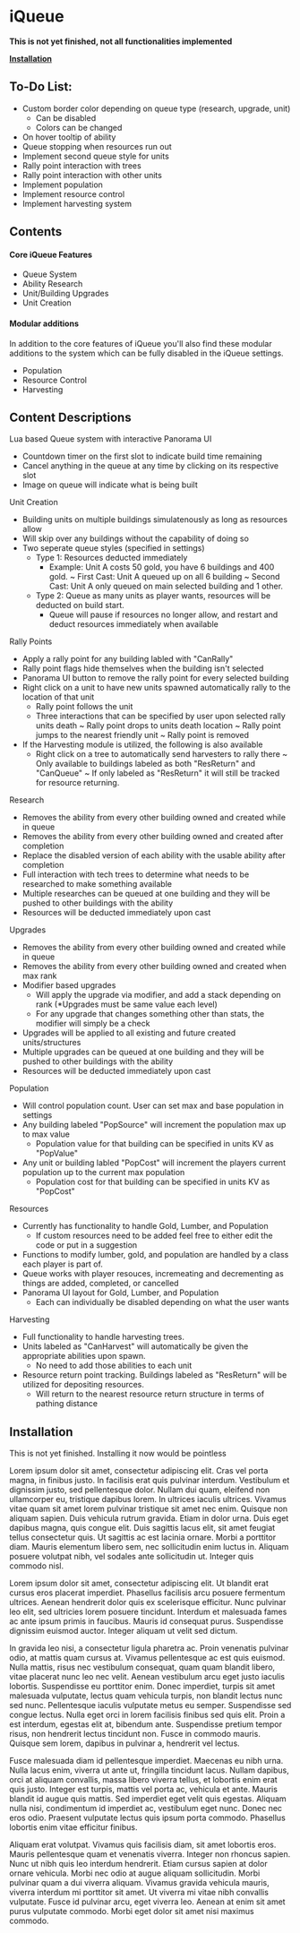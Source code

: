 # iQueue

**This is not yet finished, not all functionalities implemented**

**[Installation](#Installation)**

## To-Do List:
- Custom border color depending on queue type (research, upgrade, unit)
  * Can be disabled
  * Colors can be changed
- On hover tooltip of ability
- Queue stopping when resources run out
- Implement second queue style for units
- Rally point interaction with trees
- Rally point interaction with other units
- Implement population
- Implement resource control
- Implement harvesting system

## Contents

#### Core iQueue Features
- Queue System
- Ability Research
- Unit/Building Upgrades
- Unit Creation

#### Modular additions
In addition to the core features of iQueue you'll also find these modular additions to the system which can be fully disabled in the iQueue settings.
- Population
- Resource Control
- Harvesting


## Content Descriptions
Lua based Queue system with interactive Panorama UI
- Countdown timer on the first slot to indicate build time remaining
- Cancel anything in the queue at any time by clicking on its respective slot
- Image on queue will indicate what is being built

Unit Creation
- Building units on multiple buildings simulatenously as long as resources allow
- Will skip over any buildings without the capability of doing so
- Two seperate queue styles (specified in settings)
  * Type 1: Resources deducted immediately
    - Example: Unit A costs 50 gold, you have 6 buildings and 400 gold.
      ~ First Cast: Unit A queued up on all 6 building
      ~ Second Cast: Unit A only queued on main selected building and 1 other.
  * Type 2: Queue as many units as player wants, resources will be deducted on build start.
    - Queue will pause if resources no longer allow, and restart and deduct resources immediately when available

Rally Points
- Apply a rally point for any building labled with "CanRally"
- Rally point flags hide themselves when the building isn't selected
- Panorama UI button to remove the rally point for every selected building
- Right click on a unit to have new units spawned automatically rally to the location of that unit
  * Rally point follows the unit
  * Three interactions that can be specified by user upon selected rally units death
    ~ Rally point drops to units death location
    ~ Rally point jumps to the nearest friendly unit
    ~ Rally point is removed
- If the Harvesting module is utilized, the following is also available
  * Right click on a tree to automatically send harvesters to rally there
    ~ Only available to buildings labeled as both "ResReturn" and "CanQueue"
    ~ If only labeled as "ResReturn" it will still be tracked for resource returning.

Research
- Removes the ability from every other building owned and created while in queue
- Removes the ability from every other building owned and created after completion
- Replace the disabled version of each ability with the usable ability after completion
- Full interaction with tech trees to determine what needs to be researched to make something available
- Multiple researches can be queued at one building and they will be pushed to other buildings with the ability
- Resources will be deducted immediately upon cast

Upgrades
- Removes the ability from every other building owned and created while in queue
- Removes the ability from every other building owned and created when max rank
- Modifier based upgrades
  * Will apply the upgrade via modifier, and add a stack depending on rank (*Upgrades must be same value each level)
  * For any upgrade that changes something other than stats, the modifier will simply be a check
- Upgrades will be applied to all existing and future created units/structures
- Multiple upgrades can be queued at one building and they will be pushed to other buildings with the ability
- Resources will be deducted immediately upon cast

Population
- Will control population count. User can set max and base population in settings
- Any building labeled "PopSource" will increment the population max up to max value
  * Population value for that building can be specified in units KV as "PopValue"
- Any unit or building labled "PopCost" will increment the players current population up to the current max population
  * Population cost for that building can be specified in units KV as "PopCost"

Resources
- Currently has functionality to handle Gold, Lumber, and Population
  * If custom resources need to be added feel free to either edit the code or put in a suggestion
- Functions to modify lumber, gold, and population are handled by a class each player is part of.
- Queue works with player resouces, incremeating and decrementing as things are added, completed, or cancelled
- Panorama UI layout for Gold, Lumber, and Population
  * Each can individually be disabled depending on what the user wants

Harvesting
- Full functionality to handle harvesting trees. 
- Units labeled as "CanHarvest" will automatically be given the appropriate abilities upon spawn.
  * No need to add those abilities to each unit
- Resource return point tracking. Buildings labeled as "ResReturn" will be utilized for depositing resources.
  * Will return to the nearest resource return structure in terms of pathing distance

## Installation

This is not yet finished. Installing it now would be pointless



Lorem ipsum dolor sit amet, consectetur adipiscing elit. Cras vel porta magna, in finibus justo. In facilisis erat quis pulvinar interdum. Vestibulum et dignissim justo, sed pellentesque dolor. Nullam dui quam, eleifend non ullamcorper eu, tristique dapibus lorem. In ultrices iaculis ultrices. Vivamus vitae quam sit amet lorem pulvinar tristique sit amet nec enim. Quisque non aliquam sapien. Duis vehicula rutrum gravida. Etiam in dolor urna. Duis eget dapibus magna, quis congue elit. Duis sagittis lacus elit, sit amet feugiat tellus consectetur quis. Ut sagittis ac est lacinia ornare. Morbi a porttitor diam. Mauris elementum libero sem, nec sollicitudin enim luctus in. Aliquam posuere volutpat nibh, vel sodales ante sollicitudin ut. Integer quis commodo nisl.

Lorem ipsum dolor sit amet, consectetur adipiscing elit. Ut blandit erat cursus eros placerat imperdiet. Phasellus facilisis arcu posuere fermentum ultrices. Aenean hendrerit dolor quis ex scelerisque efficitur. Nunc pulvinar leo elit, sed ultricies lorem posuere tincidunt. Interdum et malesuada fames ac ante ipsum primis in faucibus. Mauris id consequat purus. Suspendisse dignissim euismod auctor. Integer aliquam ut velit sed dictum.

In gravida leo nisi, a consectetur ligula pharetra ac. Proin venenatis pulvinar odio, at mattis quam cursus at. Vivamus pellentesque ac est quis euismod. Nulla mattis, risus nec vestibulum consequat, quam quam blandit libero, vitae placerat nunc leo nec velit. Aenean vestibulum arcu eget justo iaculis lobortis. Suspendisse eu porttitor enim. Donec imperdiet, turpis sit amet malesuada vulputate, lectus quam vehicula turpis, non blandit lectus nunc sed nunc. Pellentesque iaculis vulputate metus eu semper. Suspendisse sed congue lectus. Nulla eget orci in lorem facilisis finibus sed quis elit. Proin a est interdum, egestas elit at, bibendum ante. Suspendisse pretium tempor risus, non hendrerit lectus tincidunt non. Fusce in commodo mauris. Quisque sem lorem, dapibus in pulvinar a, hendrerit vel lectus.

Fusce malesuada diam id pellentesque imperdiet. Maecenas eu nibh urna. Nulla lacus enim, viverra ut ante ut, fringilla tincidunt lacus. Nullam dapibus, orci at aliquam convallis, massa libero viverra tellus, et lobortis enim erat quis justo. Integer est turpis, mattis vel porta ac, vehicula et ante. Mauris blandit id augue quis mattis. Sed imperdiet eget velit quis egestas. Aliquam nulla nisi, condimentum id imperdiet ac, vestibulum eget nunc. Donec nec eros odio. Praesent vulputate lectus quis ipsum porta commodo. Phasellus lobortis enim vitae efficitur finibus.

Aliquam erat volutpat. Vivamus quis facilisis diam, sit amet lobortis eros. Mauris pellentesque quam et venenatis viverra. Integer non rhoncus sapien. Nunc ut nibh quis leo interdum hendrerit. Etiam cursus sapien at dolor ornare vehicula. Morbi nec odio at augue aliquam sollicitudin. Morbi pulvinar quam a dui viverra aliquam. Vivamus gravida vehicula mauris, viverra interdum mi porttitor sit amet. Ut viverra mi vitae nibh convallis vulputate. Fusce id pulvinar arcu, eget viverra leo. Aenean at enim sit amet purus vulputate commodo. Morbi eget dolor sit amet nisi maximus commodo. 
